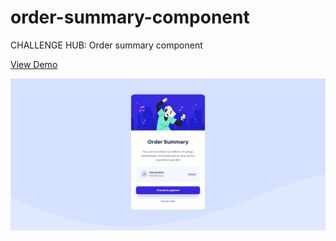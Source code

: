 # order-summary-component
CHALLENGE HUB: Order summary component

[View Demo](https://borismm3.github.io/SocialMediaIcons/)

![Preview for Digital Clock](./finalResult.PNG)
